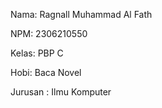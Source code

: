 Nama: Ragnall Muhammad Al Fath

NPM: 2306210550

Kelas: PBP C

Hobi: Baca Novel

Jurusan : Ilmu Komputer